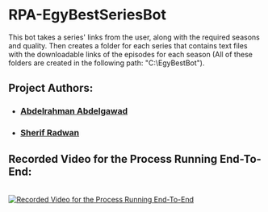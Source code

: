 # RPA-EgyBestSeriesBot
This bot takes a series' links from the user, along with the required seasons and quality. Then creates a folder for each series that contains text files with the downloadable links of the episodes for each season (All of these folders are created in the following path: "C:\EgyBestBot").


## Project Authors:

- ### [Abdelrahman Abdelgawad](https://www.linkedin.com/in/abdelrahman-abdelgawad)

- ### [Sherif Radwan](https://www.linkedin.com/in/sherif-radwan)


## Recorded Video for the Process Running End-To-End:
\
[![Recorded Video for the Process Running End-To-End](https://lh3.googleusercontent.com/mJKmMEplRCtsVe_c61Ad0r0TYDNEz-bYv3IIQr6NjO74Cali6TXjM6qUHhlfw_pPdWBb2lF0pOZtVLE2ZmbhSwpD0G3SdVl6gO4nnWzwA_qRG8BnbtwXK2HDBJm4VkU-iFVRleVKe2L5R3OLPKb_o1ChGwaDU3w82DawiGdjlWfR8bh-QOyAXFegoWPouwb1NkPjn_0ROMsyHbC8a-ExV_Mgu6tieUCN3TkjQDR7andxxyZueVu0wTARiC3etHFnPKGuH-P-tOcbsTtOzYWHM6onY3281Qi6d5UmovGjsb1rqRJ-3A47p_3rqlTrfpLDxjNBpwugLUURaNk2J45Z7Brs5og1YsxlkWkqcVIhLYy3cXxxiD4kEmo7R1hMuxIPGCgxYogPGyCFbfDBr3lDIuh1hvy6dpi6KZHW1ylWkqHrhU7acH-FH2TJmoXiQUn3u3DA2fZztyv5HeOBIrab3Rd-IDc-jjHIDslrUmhEq4YFnORvs6qQ1kue5OywwKm8tSna0LIZPkLLN3dqAkdCOdL6bo6IAGHKK7CgAk5G6rDy73Es8UhCJDcjui3z05jxLv5gDiCANf3JVYsITTLZIBwnDLvKNHqh7NSF29atqoKHalF67Piw8YR5jWqll-IbnD4iJWQz_5wPrmrq0rAp63W4GE-hQGj-ebQD1ZcKihyp82x7zsh_dxB-j6ERpUmMLDvK36VwaOGYOstcM-uDqM8d=w419-h208-no?authuser=0)](https://youtu.be/glB0u7xhz-k)

